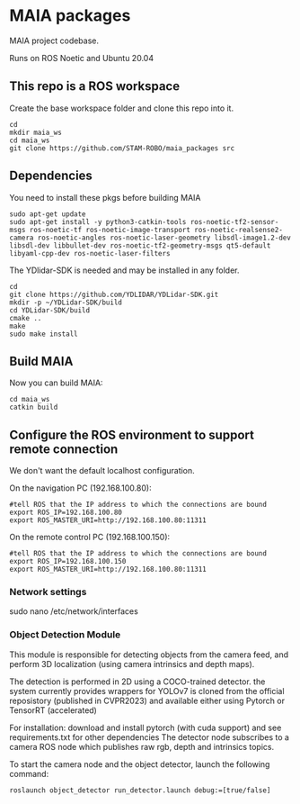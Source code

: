 # MAIA packages
MAIA project codebase.

Runs on ROS Noetic and Ubuntu 20.04

## This repo is a ROS workspace
Create the base workspace folder and clone this repo into it.
```
cd
mkdir maia_ws
cd maia_ws
git clone https://github.com/STAM-ROBO/maia_packages src
```

## Dependencies
You need to install these pkgs before building MAIA
```
sudo apt-get update
sudo apt-get install -y python3-catkin-tools ros-noetic-tf2-sensor-msgs ros-noetic-tf ros-noetic-image-transport ros-noetic-realsense2-camera ros-noetic-angles ros-noetic-laser-geometry libsdl-image1.2-dev libsdl-dev libbullet-dev ros-noetic-tf2-geometry-msgs qt5-default libyaml-cpp-dev ros-noetic-laser-filters
```

The YDlidar-SDK is needed and may be installed in any folder.
```
cd
git clone https://github.com/YDLIDAR/YDLidar-SDK.git
mkdir -p ~/YDLidar-SDK/build
cd YDLidar-SDK/build
cmake ..
make
sudo make install
```

## Build MAIA
Now you can build MAIA:
```
cd maia_ws
catkin build
```

## Configure the ROS environment to support remote connection
We don't want the default localhost configuration.

On the navigation PC (192.168.100.80):
```
#tell ROS that the IP address to which the connections are bound
export ROS_IP=192.168.100.80
export ROS_MASTER_URI=http://192.168.100.80:11311
```

On the remote control PC (192.168.100.150):
```
#tell ROS that the IP address to which the connections are bound
export ROS_IP=192.168.100.150
export ROS_MASTER_URI=http://192.168.100.80:11311
```


### Network settings
sudo nano /etc/network/interfaces

### Object Detection Module

This module is responsible for detecting objects from the camera feed, and perform 3D localization (using camera intrinsics and depth maps).

The detection is performed in 2D using a COCO-trained detector. the system currently provides wrappers for YOLOv7 is cloned from the official reposistory (published in CVPR2023) and available either using Pytorch or TensorRT (accelerated)


For installation: download and install pytorch (with cuda support) and see requirements.txt for other dependencies
The detector node subscribes to a camera ROS node which publishes raw rgb, depth and intrinsics topics. 

To start the camera node and the object detector, launch the following command:
```
roslaunch object_detector run_detector.launch debug:=[true/false]
```


